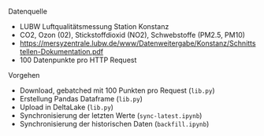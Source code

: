 Datenquelle
- LUBW Luftqualitätsmessung Station Konstanz
- CO2, Ozon (02), Stickstoffdioxid (NO2), Schwebstoffe (PM2.5, PM10)
- https://mersyzentrale.lubw.de/www/Datenweitergabe/Konstanz/Schnittstellen-Dokumentation.pdf
- 100 Datenpunkte pro HTTP Request

Vorgehen
- Download, gebatched mit 100 Punkten pro Request (`lib.py`)
- Erstellung Pandas Dataframe (`lib.py`)
- Upload in DeltaLake (`lib.py`)
- Synchronisierung der letzten Werte (`sync-latest.ipynb`)
- Synchronisierung der historischen Daten (`backfill.ipynb`)